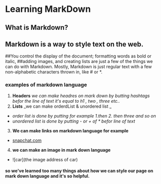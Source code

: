 # Learning MarkDown 
## What is Markdown?
## Markdown is a way to style text on the web. 
##You control the display of the document; formatting words as bold or italic, 
##adding images, and creating lists are just a few of the things we can do with Markdown. Mostly, 
Markdown is just regular text with a few non-alphabetic characters thrown in, like # or *.

### examples of markdown language 
1. **Headers** _we can make headres on mark down by butting hashtags befor the line of text it's equal to  h1 , two , three etc.._
2. **Lists** _we can make orderdList & unordered list _
  - _order list is done by putting for example 1.then 2. then three and so on_
  - _unordered list is done by putting - or + of * befor line of text_
3. **We can make links on markdown language for example**
  - [snapchat.com](https://www.snapchat.com/)
4. **we can make an image in mark down language**
  - ![car](the image address of car)
  
#### so we've learned too many things about how we can style our page on mark down language and it's so helpful.  
